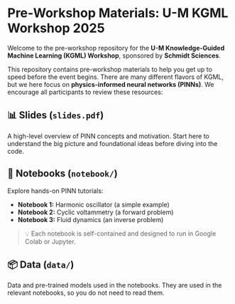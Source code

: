 # Pre-Workshop Materials: U-M KGML Workshop 2025

Welcome to the pre-workshop repository for the **U-M Knowledge-Guided Machine Learning (KGML) Workshop**, sponsored by **Schmidt Sciences**.

This repository contains pre-workshop materials to help you get up to speed before the event begins. There are many different flavors of KGML, but we here focus on **physics-informed neural networks (PINNs)**. We encourage all participants to review these resources:

## 📊 Slides (`slides.pdf`)

A high-level overview of PINN concepts and motivation. Start here to understand the big picture and foundational ideas before diving into the code.

## 🔢 Notebooks (`notebook/`)

Explore hands-on PINN tutorials:
- **Notebook 1:** Harmonic oscillator (a simple example)
- **Notebook 2:** Cyclic voltammetry (a forward problem)
- **Notebook 3:** Fluid dynamics (an inverse problem)

> 💡 Each notebook is self-contained and designed to run in Google Colab or Jupyter.

## 📦 Data (`data/`)

Data and pre-trained models used in the notebooks. They are used in the relevant notebooks, so you do not need to read them.
